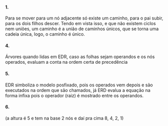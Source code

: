 #### 1.

Para se mover para um nó adjacente só existe um caminho, para o pai subir, para os dois filhos descer. Tendo em vista isso, e que não existem ciclos nem uniões, um caminho é a união de caminhos únicos, que se torna uma cadeia única, logo, o caminho é único.

#### 4.

Árvores quando lidas em EDR, caso as folhas sejam operandos e os nós operados, evaluam a conta na ordem certa de precedência

#### 5. 

EDR simboliza o modelo posfixado, pois os operados vem depois e são executados na ordem que são chamados, já ERD evalua a equação na forma infixa pois o operador (raiz) é mostrado entre os operandos.

#### 6. 

(a altura é 5 e tem na base 2 nós e daí pra cima 8, 4, 2, 1)
